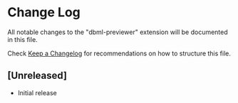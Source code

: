 # Change Log

All notable changes to the "dbml-previewer" extension will be documented in this file.

Check [Keep a Changelog](http://keepachangelog.com/) for recommendations on how to structure this file.

## [Unreleased]

- Initial release